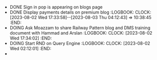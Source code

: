 - DONE Sign in pop is appearing on blogs page
- DONE Display payments details on premium blog
  :LOGBOOK:
  CLOCK: [2023-08-02 Wed 17:33:58]--[2023-08-03 Thu 04:12:43] =>  10:38:45
  :END:
- DOING Ask Moazzam to share Railway Pattern blog and DMS training document with Hammad and Arslan
  :LOGBOOK:
  CLOCK: [2023-08-02 Wed 17:34:02]
  :END:
- DOING Start RND on Query Engine
  :LOGBOOK:
  CLOCK: [2023-08-02 Wed 02:12:01]
  :END:
-